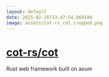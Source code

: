 ```yaml
---
layout: default
date: 2025-02-26T13:47:54.869140
image: assets/cot-rs_cot_cropped.png
---
```


# [cot-rs/cot](https://github.com/cot-rs/cot)

Rust web framework built on axum

